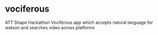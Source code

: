 # vociferous
ATT Shape Hackathon Vociferous app which accepts natural language for watson and searches video across platforms
